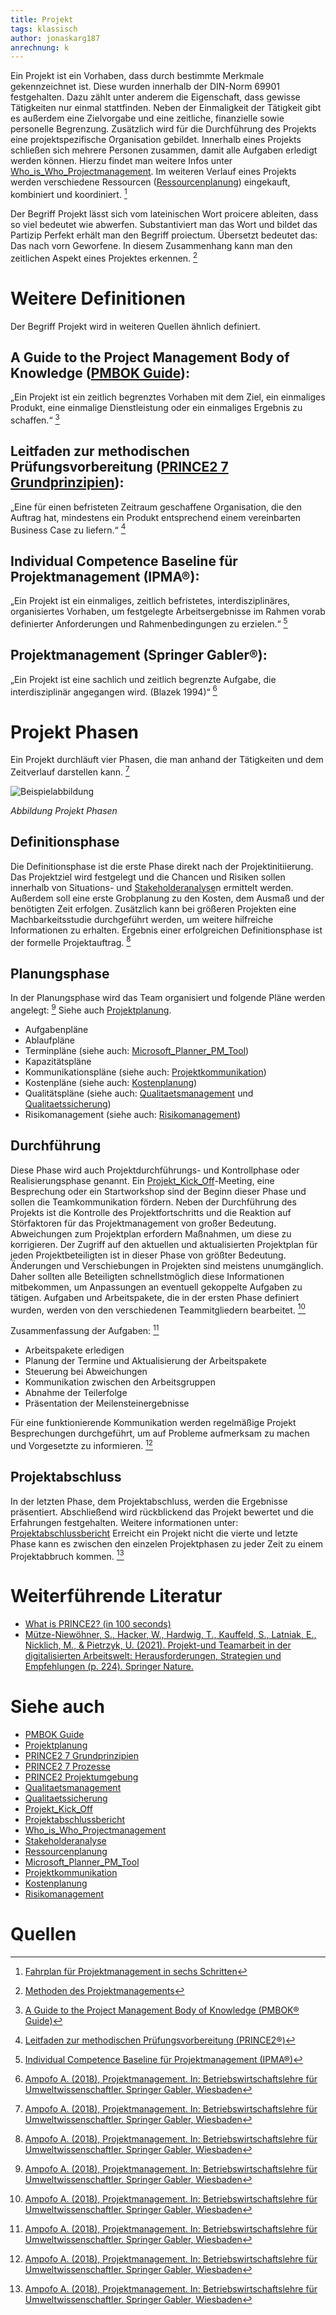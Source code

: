 ```yaml
---
title: Projekt
tags: klassisch
author: jonaskarg187
anrechnung: k
---
```


Ein Projekt ist ein Vorhaben, dass durch bestimmte Merkmale gekennzeichnet ist. Diese wurden innerhalb der DIN-Norm 69901 festgehalten. 
Dazu zählt unter anderem die Eigenschaft, dass gewisse Tätigkeiten nur einmal stattfinden. Neben der Einmaligkeit der Tätigkeit gibt es außerdem eine Zielvorgabe und 
eine zeitliche, finanzielle sowie personelle Begrenzung. Zusätzlich wird für die Durchführung des Projekts eine projektspezifische Organisation gebildet. 
Innerhalb eines Projekts schließen sich mehrere Personen zusammen, damit alle Aufgaben erledigt werden können. 
Hierzu findet man weitere Infos unter [Who_is_Who_Projectmanagement](Who_is_Who_Projectmanagement.md). 
Im weiteren Verlauf eines Projekts werden verschiedene Ressourcen ([Ressourcenplanung](Ressourcenplanung.md)) eingekauft, kombiniert und koordiniert. [^1]

Der Begriff Projekt lässt sich vom lateinischen Wort proicere ableiten, dass so viel bedeutet wie abwerfen.
Substantiviert man das Wort und bildet das Partizip Perfekt erhält man den Begriff proiectum. Übersetzt bedeutet das: Das nach vorn Geworfene.
In diesem Zusammenhang kann man den zeitlichen Aspekt eines Projektes erkennen. [^2]


# Weitere Definitionen

Der Begriff Projekt wird in weiteren Quellen ähnlich definiert.

## A Guide to the Project Management Body of Knowledge ([PMBOK Guide](PMBOK_Guide.md)):

„Ein Projekt ist ein zeitlich begrenztes Vorhaben mit dem Ziel, ein einmaliges Produkt, eine einmalige Dienstleistung oder ein einmaliges Ergebnis zu schaffen.“ [^3]

## Leitfaden zur methodischen Prüfungsvorbereitung ([PRINCE2 7 Grundprinzipien](PRINCE2_7_Grundprinzipien.md)):

„Eine für einen befristeten Zeitraum geschaffene Organisation, die den Auftrag hat, mindestens ein Produkt entsprechend einem vereinbarten Business Case zu liefern.“ [^4]

## Individual Competence Baseline für Projektmanagement (IPMA®):

„Ein Projekt ist ein einmaliges, zeitlich befristetes, interdisziplinäres, organisiertes Vorhaben, um festgelegte Arbeitsergebnisse im Rahmen vorab definierter Anforderungen 
und Rahmenbedingungen zu erzielen.“ [^5]

## Projektmanagement (Springer Gabler®):

„Ein Projekt ist eine sachlich und zeitlich begrenzte Aufgabe, die interdisziplinär angegangen wird. (Blazek 1994)“ [^6]

# Projekt Phasen

Ein Projekt durchläuft vier Phasen, die man anhand der Tätigkeiten und dem Zeitverlauf darstellen kann. [^6]

![Beispielabbildung](Projekt/Projektphasen.png)

*Abbildung Projekt Phasen*


## Definitionsphase

Die Definitionsphase ist die erste Phase direkt nach der Projektinitiierung. Das Projektziel wird festgelegt und die Chancen und Risiken sollen innerhalb von Situations- und
[Stakeholderanalyse](Stakeholderanalyse.md)n ermittelt werden. Außerdem soll eine erste Grobplanung zu den Kosten, 
dem Ausmaß und der benötigten Zeit erfolgen. Zusätzlich kann bei größeren Projekten eine Machbarkeitsstudie durchgeführt werden, um weitere hilfreiche Informationen 
zu erhalten. Ergebnis einer erfolgreichen Definitionsphase ist der formelle Projektauftrag. [^6]

## Planungsphase

In der Planungsphase wird das Team organisiert und folgende Pläne werden angelegt: [^6]
Siehe auch [Projektplanung](Projektplanung.md).

* Aufgabenpläne
* Ablaufpläne
* Terminpläne (siehe auch: [Microsoft_Planner_PM_Tool](Microsoft_Planner_PM_Tool.md))
* Kapazitätspläne
* Kommunikationspläne (siehe auch: [Projektkommunikation](Projektkommunikation.md))
* Kostenpläne (siehe auch: [Kostenplanung](Kostenplanung.md))
* Qualitätspläne (siehe auch: [Qualitaetsmanagement](Qualitaetsmanagement.md) und [Qualitaetssicherung](Qualitaetssicherung.md))
* Risikomanagement (siehe auch: [Risikomanagement](Risikomanagement.md))

## Durchführung

Diese Phase wird auch Projektdurchführungs- und Kontrollphase oder Realisierungsphase genannt. Ein [Projekt_Kick_Off](Projekt_Kick_Off.md)-Meeting, eine Besprechung oder ein Startworkshop sind der 
Beginn dieser Phase und sollen die Teamkommunikation fördern. Neben der Durchführung des Projekts ist die Kontrolle des Projektfortschritts und die Reaktion auf Störfaktoren 
für das Projektmanagement von großer Bedeutung. Abweichungen zum Projektplan erfordern Maßnahmen, um diese zu korrigieren. Der Zugriff auf den aktuellen und aktualisierten
Projektplan für jeden Projektbeteiligten ist in dieser Phase von größter Bedeutung. Änderungen und Verschiebungen in Projekten sind meistens unumgänglich. 
Daher sollten alle Beteiligten schnellstmöglich diese Informationen mitbekommen, um Anpassungen an eventuell gekoppelte Aufgaben zu tätigen. 
Aufgaben und Arbeitspakete, die in der ersten Phase definiert wurden, werden von den verschiedenen Teammitgliedern bearbeitet. [^6]

Zusammenfassung der Aufgaben: [^6]

* Arbeitspakete erledigen
* Planung der Termine und Aktualisierung der Arbeitspakete 
* Steuerung bei Abweichungen
* Kommunikation zwischen den Arbeitsgruppen 
* Abnahme der Teilerfolge
* Präsentation der Meilensteinergebnisse

Für eine funktionierende Kommunikation werden regelmäßige Projekt Besprechungen durchgeführt, um auf Probleme aufmerksam zu machen und Vorgesetzte zu informieren. [^6]

## Projektabschluss

In der letzten Phase, dem Projektabschluss, werden die Ergebnisse präsentiert. Abschließend wird rückblickend das Projekt bewertet und die Erfahrungen festgehalten.
Weitere informationen unter: [Projektabschlussbericht](Projektabschlussbericht.md)
Erreicht ein Projekt nicht die vierte und letzte Phase kann es zwischen den einzelen Projektphasen zu jeder Zeit zu einem Projektabbruch kommen. [^6]


# Weiterführende Literatur

* [What is PRINCE2? (in 100 seconds)](https://www.youtube.com/watch?v=61RnrsWQE7A)
* [Mütze-Niewöhner, S., Hacker, W., Hardwig, T., Kauffeld, S., Latniak, E., Nicklich, M., & Pietrzyk, U. (2021). Projekt-und Teamarbeit in der digitalisierten Arbeitswelt: Herausforderungen, Strategien und Empfehlungen (p. 224). Springer Nature.](https://library.oapen.org/handle/20.500.12657/46104)


# Siehe auch

* [PMBOK Guide](PMBOK_Guide.md)
* [Projektplanung](Projektplanung.md)
* [PRINCE2 7 Grundprinzipien](PRINCE2_7_Grundprinzipien.md)
* [PRINCE2 7 Prozesse](PRINCE2_7_Prozesse.md)
* [PRINCE2 Projektumgebung](PRINCE2_Projektumgebung.md)
* [Qualitaetsmanagement](Qualitaetsmanagement.md)
* [Qualitaetssicherung](Qualitaetssicherung.md)
* [Projekt_Kick_Off](Projekt_Kick_Off.md)
* [Projektabschlussbericht](Projektabschlussbericht.md)
* [Who_is_Who_Projectmanagement](Who_is_Who_Projectmanagement.md)
* [Stakeholderanalyse](Stakeholderanalyse.md)
* [Ressourcenplanung](Ressourcenplanung.md)  
* [Microsoft_Planner_PM_Tool](Microsoft_Planner_PM_Tool.md)
* [Projektkommunikation](Projektkommunikation.md)
* [Kostenplanung](Kostenplanung.md) 
* [Risikomanagement](Risikomanagement.md) 


# Quellen

[^1]: [Fahrplan für Projektmanagement in sechs Schritten](https://link.springer.com/book/10.1007/978-3-658-33979-1)
[^2]: [Methoden des Projektmanagements](https://link.springer.com/content/pdf/10.1007%2F978-3-8348-9008-5_2.pdf)
[^3]: [A Guide to the Project Management Body of Knowledge (PMBOK® Guide)](https://www.pmi.org/pmbok-guide-standards/foundational/PMBOK)
[^4]: [Leitfaden zur methodischen Prüfungsvorbereitung (PRINCE2®)](https://books.google.de/books?id=T97aDwAAQBAJ&pg=PA15&lpg=PA15&dq=Eine+f%C3%BCr+einen+befristeten+Zeitraum+geschaffene+Organisation,+die+den+Auftrag+hat,+mindestens+ein+Produkt+entsprechend+einem+vereinbarten+Business+Case+zu+liefern.%E2%80%9C&source=bl&ots=76aCeXxZpv&sig=ACfU3U2w7DGkw1IHDD9cpFBvw48ZtEbAPg&hl=de&sa=X&ved=2ahUKEwjBuP6CqLH0AhVS8LsIHTG3DA8Q6AF6BAgXEAM#v=onepage&q&f=false)
[^5]: [Individual Competence Baseline für Projektmanagement (IPMA®)](https://www.gpm-ipma.de/fileadmin/user_upload/GPM/Know-How/programm-icb4/IPMA_ICB4_PM_deutsch_170213.pdf)
[^6]: [Ampofo A. (2018), Projektmanagement. In: Betriebswirtschaftslehre für Umweltwissenschaftler. Springer Gabler, Wiesbaden](https://doi.org/10.1007/978-3-658-12517-2_10)

